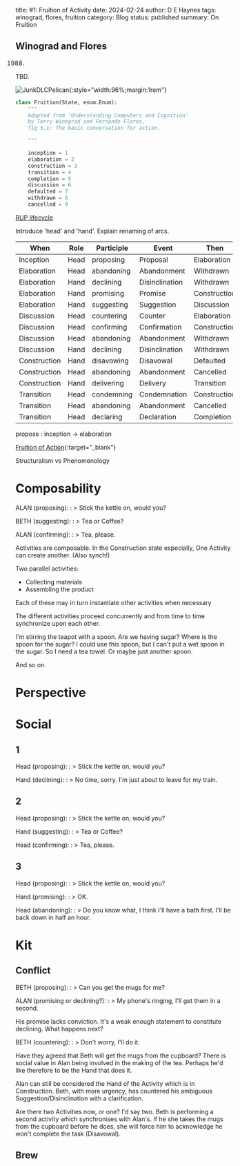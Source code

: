 title: #1: Fruition of Activity
date: 2024-02-24
author: D E Haynes
tags: winograd, flores, fruition
category: Blog
status: published
summary: On Fruition

Winograd and Flores
-------------------

1988.

TBD.

![JunkDLCPelican]({static}/img/UCAC_fig5-1.png){:style="width:96%;margin:1rem"}

```python
class Fruition(State, enum.Enum):
    """
    Adapted from 'Understanding Computers and Cognition'
    by Terry Winograd and Fernando Flores,
    fig 5.1: The basic conversation for action.

    """

    inception = 1
    elaboration = 2
    construction = 3
    transition = 4
    completion = 5
    discussion = 6
    defaulted = 7
    withdrawn = 8
    cancelled = 9
```

[RUP lifecycle](https://en.wikipedia.org/wiki/Rational_unified_process#Four_project_life-cycle_phases)

Introduce 'head' and 'hand'. Explain renaming of arcs.

| When          | Role  | Participle    | Event         | Then          |
|---------------|-------|---------------|---------------|---------------|
| Inception     | Head  | proposing     | Proposal      | Elaboration   |
| Elaboration   | Head  | abandoning    | Abandonment   | Withdrawn     |
| Elaboration   | Hand  | declining     | Disinclination| Withdrawn     |
| Elaboration   | Hand  | promising     | Promise       | Construction  |
| Elaboration   | Hand  | suggesting    | Suggestion    | Discussion    |
| Discussion    | Head  | countering    | Counter       | Elaboration   |
| Discussion    | Head  | confirming    | Confirmation  | Construction  |
| Discussion    | Head  | abandoning    | Abandonment   | Withdrawn     |
| Discussion    | Hand  | declining     | Disinclination| Withdrawn     |
| Construction  | Hand  | disavowing    | Disavowal     | Defaulted     |
| Construction  | Head  | abandoning    | Abandonment   | Cancelled     |
| Construction  | Hand  | delivering    | Delivery      | Transition    |
| Transition    | Head  | condemning    | Condemnation  | Construction  |
| Transition    | Head  | abandoning    | Abandonment   | Cancelled     |
| Transition    | Head  | declaring     | Declaration   | Completion    |

propose
:   inception -> elaboration

[Fruition of Action]({static}/doc/fruition_of_action.pdf){:target="_blank"}

Structuralism vs Phenomenology

Composability
=============

ALAN (proposing):
: > Stick the kettle on, would you?

BETH (suggesting):
: > Tea or Coffee?

ALAN (confirming):
: > Tea, please.

Activities are composable. In the Construction state especially, One Activity can create another.
(Also synch!)

Two parallel activities:

* Collecting materials
* Assembling the product

Each of these may in turn instantiate other activities when necessary

The different activities proceed concurrently and from time to time synchronize upon each other.

I'm stirring the teapot with a spoon. Are we having sugar? Where is the spoon for the sugar?
I could use this spoon, but I can't put a wet spoon in the sugar.
So I need a tea towel. Or maybe just another spoon.

And so on.

Perspective
===========


Social
======

1
-

Head (proposing):
: > Stick the kettle on, would you?

Hand (declining):
: > No time, sorry. I'm just about to leave for my train.

2
-

Head (proposing):
: > Stick the kettle on, would you?

Hand (suggesting):
: > Tea or Coffee?

Head (confirming):
: > Tea, please.

3
-

Head (proposing):
: > Stick the kettle on, would you?

Hand (promising):
: > OK.

Head (abandoning):
: > Do you know what, I think I'll have a bath first. I'll be back down in half an hour.

Kit
===

Conflict
--------

BETH (proposing):
: > Can you get the mugs for me?

ALAN (promising or declining?):
: > My phone's ringing, I'll get them in a second.

His promise lacks conviction. It's a weak enough statement to constitute declining. What happens next?

BETH (countering):
: > Don't worry, I'll do it.

Have they agreed that Beth will get the mugs from the cupboard? There is social value in Alan being involved in the
making of the tea. Perhaps he'd like therefore to be the Hand that does it.

Alan can still be considered the Hand of the Activity which is in Construction.
Beth, with more urgency, has countered his ambiguous Suggestion/Disinclination with a clarification.

Are there two Activities now, or one? I'd say two. Beth is performing a second activity which synchronises with Alan's.
If he she takes the mugs from the cupboard before he does, she will force him to acknowledge he won't complete
the task (Disavowal).

Brew
----
